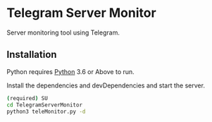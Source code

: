 # Telegram Server Monitor

Server monitoring tool using Telegram.

## Installation

Python requires [Python](https://www.python.org/downloads/release/python-369/) 3.6 or Above to run.

Install the dependencies and devDependencies and start the server.

```sh
(required) SU
cd TelegramServerMonitor
python3 teleMonitor.py -d
```